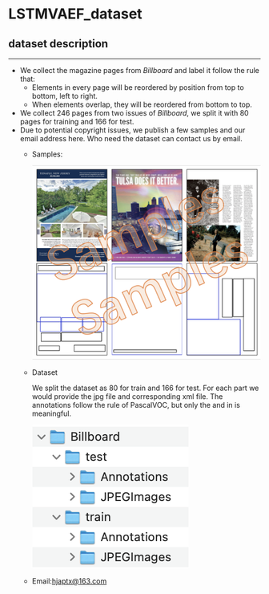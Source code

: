 # LSTMVAEF_dataset
## dataset description

---

- We collect the magazine pages from *Billboard* and label it follow the rule that:
  - Elements in every page will be reordered by position from top to bottom, left to right. 
  - When elements overlap, they will be reordered from bottom to top.
- We collect 246 pages from two issues of *Billboard*, we split it with 80 pages for training and 166 for test.
- Due to potential copyright issues, we publish a few samples and our email address here. Who need the dataset can contact us by email.
  - Samples:
    
    ![image](9326dfbed1589c080069f16d3c1d775b.png)
  - Dataset
    
    We split the dataset as 80 for train and 166 for test. For each part we would provide the jpg file and corresponding xml file. The annotations follow the rule of PascalVOC, but only the <name> and <bndbox> in <object> is meaningful.
    
    ![image](ca8268c41302d07bf26eea074e359c37.png)
  - Email:<font color=#4682B4 >hjaptx@163.com</font>
